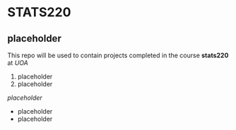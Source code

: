 # STATS220
## placeholder

This repo will be used to contain projects completed in the course **stats220**
at *UOA*


1. placeholder
2. placeholder

*placeholder*
* placeholder
* placeholder

[]()
![]()
